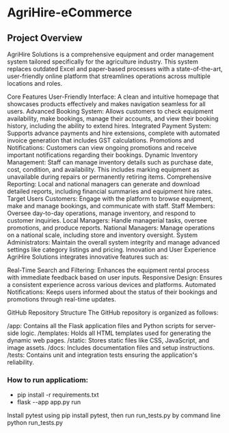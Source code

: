 # AgriHire-eCommerce
 
 ## Project Overview

AgriHire Solutions is a comprehensive equipment and order management system tailored specifically for the agriculture industry. This system replaces outdated Excel and paper-based processes with a state-of-the-art, user-friendly online platform that streamlines operations across multiple locations and roles.

Core Features
User-Friendly Interface: A clean and intuitive homepage that showcases products effectively and makes navigation seamless for all users.
Advanced Booking System: Allows customers to check equipment availability, make bookings, manage their accounts, and view their booking history, including the ability to extend hires.
Integrated Payment System: Supports advance payments and hire extensions, complete with automated invoice generation that includes GST calculations.
Promotions and Notifications: Customers can view ongoing promotions and receive important notifications regarding their bookings.
Dynamic Inventory Management: Staff can manage inventory details such as purchase date, cost, condition, and availability. This includes marking equipment as unavailable during repairs or permanently retiring items.
Comprehensive Reporting: Local and national managers can generate and download detailed reports, including financial summaries and equipment hire rates.
Target Users
Customers: Engage with the platform to browse equipment, make and manage bookings, and communicate with staff.
Staff Members: Oversee day-to-day operations, manage inventory, and respond to customer inquiries.
Local Managers: Handle managerial tasks, oversee promotions, and produce reports.
National Managers: Manage operations on a national scale, including store and inventory oversight.
System Administrators: Maintain the overall system integrity and manage advanced settings like category listings and pricing.
Innovation and User Experience
AgriHire Solutions integrates innovative features such as:

Real-Time Search and Filtering: Enhances the equipment rental process with immediate feedback based on user inputs.
Responsive Design: Ensures a consistent experience across various devices and platforms.
Automated Notifications: Keeps users informed about the status of their bookings and promotions through real-time updates.

GitHub Repository Structure
The GitHub repository is organized as follows:

/app: Contains all the Flask application files and Python scripts for server-side logic.
/templates: Holds all HTML templates used for generating the dynamic web pages.
/static: Stores static files like CSS, JavaScript, and image assets.
/docs: Includes documentation files and setup instructions.
/tests: Contains unit and integration tests ensuring the application's reliability.

### How to run applicatiom:
* pip install -r requirements.txt
* flask --app app.py run

Install pytest using pip install pytest, then run run_tests.py by command line python run_tests.py

